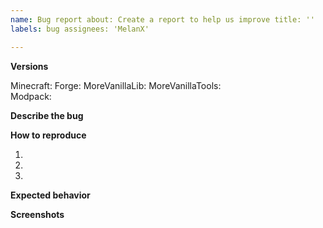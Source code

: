 ```yaml
---
name: Bug report about: Create a report to help us improve title: ''
labels: bug assignees: 'MelanX'

---
```


**Versions**
<!-- Versions used for the bug -->
Minecraft:
Forge:
MoreVanillaLib:
MoreVanillaTools:  
Modpack:
<!-- Do not forget the name of the modpack -->

**Describe the bug**
<!-- A clear and concise description of what the bug is. -->

**How to reproduce**
<!-- Steps to reproduce the behavior -->
1.
2.
3.

**Expected behavior**
<!-- A clear and concise description of what you expected to happen. -->

**Screenshots**
<!-- If applicable, add screenshots to help explain your problem. -->
